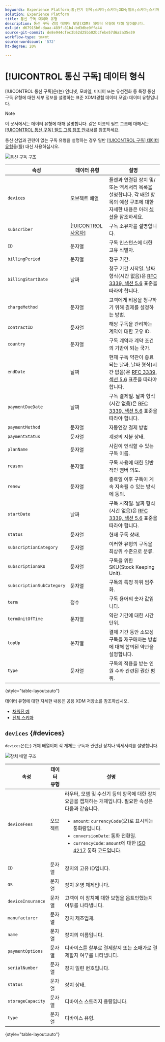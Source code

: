 ```yaml
---
keywords: Experience Platform;홈;인기 항목;스키마;스키마;XDM;필드;스키마;스키마;통신;구독;데이터 유형;데이터 유형;데이터 유형;
solution: Experience Platform
title: 통신 구독 데이터 유형
description: 통신 구독 경험 데이터 모델(XDM) 데이터 유형에 대해 알아봅니다.
exl-id: d67915b6-daaa-489f-81b4-bd3dbe0ffa44
source-git-commit: de8e944cfec3b52d25bb02bcfebe57d6a2a35e39
workflow-type: tm+mt
source-wordcount: '572'
ht-degree: 20%

---
```


# [!UICONTROL 통신 구독] 데이터 형식

[!UICONTROL 통신 구독]은(는) 인터넷, 모바일, 미디어 또는 유선전화 등 특정 통신 구독 유형에 대한 세부 정보를 설명하는 표준 XDM(경험 데이터 모델) 데이터 유형입니다.

>[!NOTE]
>
>이 문서에서는 데이터 유형에 대해 설명합니다. 같은 이름의 필드 그룹에 대해서는 [[!UICONTROL 통신 구독] 필드 그룹 참조 안내서](../field-groups/profile/telecom-subscription.md)를 참조하세요.
>
>통신 산업과 관련이 없는 구독 유형을 설명하는 경우 일반 [[!UICONTROL 구독] 데이터 유형](./subscription.md)을(를) 대신 사용하십시오.

![통신 구독 구조](../images/data-types/telecom-subscription/structure.png)

| 속성 | 데이터 유형 | 설명 |
| --- | --- | --- |
| `devices` | 오브젝트 배열 | 플랜과 연결된 장치 및/또는 액세서리 목록을 설명합니다. 각 배열 항목의 예상 구조에 대한 자세한 내용은 아래 [섹션](#devices)을 참조하세요. |
| `subscriber` | [[!UICONTROL 사용자]](./person.md) | 구독 소유자를 설명합니다. |
| `ID` | 문자열 | 구독 인스턴스에 대한 고유 식별자. |
| `billingPeriod` | 문자열 | 청구 기간. |
| `billingStartDate` | 날짜 | 청구 기간 시작일. 날짜 형식(시간 없음)은 [RFC 3339, 섹션 5.6](https://tools.ietf.org/html/rfc3339#section-5.6) 표준을 따라야 합니다. |
| `chargeMethod` | 문자열 | 고객에게 비용을 청구하기 위해 결제를 설정하는 방법. |
| `contractID` | 문자열 | 해당 구독을 관리하는 계약에 대한 고유 ID. |
| `country` | 문자열 | 구독 계약과 계약 조건의 기반이 되는 국가. |
| `endDate` | 날짜 | 현재 구독 약관이 종료되는 날짜. 날짜 형식(시간 없음)은 [RFC 3339, 섹션 5.6](https://tools.ietf.org/html/rfc3339#section-5.6) 표준을 따라야 합니다. |
| `paymentDueDate` | 날짜 | 구독 결제일. 날짜 형식(시간 없음)은 [RFC 3339, 섹션 5.6](https://tools.ietf.org/html/rfc3339#section-5.6) 표준을 따라야 합니다. |
| `paymentMethod` | 문자열 | 자동연장 결제 방법 |
| `paymentStatus` | 문자열 | 계정의 지불 상태. |
| `planName` | 문자열 | 사람이 인식할 수 있는 구독 이름. |
| `reason` | 문자열 | 구독 사용에 대한 일반적인 멤버 의도. |
| `renew` | 문자열 | 종료일 이후 구독이 계속 지속될 수 있는 방식에 동의. |
| `startDate` | 날짜 | 구독 시작일. 날짜 형식(시간 없음)은 [RFC 3339, 섹션 5.6](https://tools.ietf.org/html/rfc3339#section-5.6) 표준을 따라야 합니다. |
| `status` | 문자열 | 현재 구독 상태. |
| `subscriptionCategory` | 문자열 | 이러한 유형의 구독을 최상위 수준으로 분류. |
| `subscriptionSKU` | 문자열 | 구독을 위한 SKU(Stock Keeping Unit). |
| `subscriptionSubCategory` | 문자열 | 구독의 특정 하위 범주화. |
| `term` | 정수 | 구독 용어의 숫자 값입니다. |
| `termUnitOfTime` | 문자열 | 약관 기간에 대한 시간 단위. |
| `topUp` | 문자열 | 결제 기간 동안 소모성 구독을 재구매하는 방법에 대해 합의된 약관을 설명합니다. |
| `type` | 문자열 | 구독의 적용을 받는 인원 수와 관련된 권한 범위. |

{style="table-layout:auto"}

데이터 유형에 대한 자세한 내용은 공용 XDM 저장소를 참조하십시오.

* [채워진 예](https://github.com/adobe/xdm/blob/master/components/datatypes/industry-verticals/subscription.example.1.json)
* [전체 스키마](https://github.com/adobe/xdm/blob/master/components/datatypes/industry-verticals/subscription.schema.json)

## `devices` {#devices}

`devices`은(는) 개체 배열이며 각 개체는 구독과 관련된 장치나 액세서리를 설명합니다.

![장치 배열 구조](../images/data-types/telecom-subscription/devices.png)

| 속성 | 데이터 유형 | 설명 |
| --- | --- | --- |
| `deviceFees` | 오브젝트 | 라우터, 모뎀 및 수신기 등의 항목에 대한 장치 요금을 캡처하는 개체입니다. 필요한 속성은 다음과 같습니다.<ul><li>`amount`: `currencyCode`(으)로 표시되는 통화량입니다.</li><li>`conversionDate`: 통화 전환일.</li><li>`currencyCode`: `amount`에 대한 [ISO 4217](https://www.iso.org/iso-4217-currency-codes.html) 통화 코드입니다.</li></ul> |
| `ID` | 문자열 | 장치의 고유 ID입니다. |
| `OS` | 문자열 | 장치 운영 체제입니다. |
| `deviceInsurance` | 문자열 | 고객이 이 장치에 대한 보험을 옵트인했는지 여부를 나타냅니다. |
| `manufacturer` | 문자열 | 장치 제조업체. |
| `name` | 문자열 | 장치의 이름입니다. |
| `paymentOptions` | 문자열 | 디바이스를 할부로 결제할지 또는 소매가로 결제할지 여부를 나타냅니다. |
| `serialNumber` | 문자열 | 장치 일련 번호입니다. |
| `status` | 문자열 | 장치 상태. |
| `storageCapacity` | 문자열 | 디바이스 스토리지 용량입니다. |
| `type` | 문자열 | 디바이스 유형. |

{style="table-layout:auto"}
